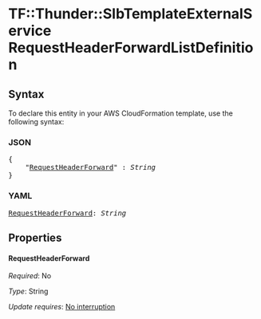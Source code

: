 # TF::Thunder::SlbTemplateExternalService RequestHeaderForwardListDefinition

## Syntax

To declare this entity in your AWS CloudFormation template, use the following syntax:

### JSON

<pre>
{
    "<a href="#requestheaderforward" title="RequestHeaderForward">RequestHeaderForward</a>" : <i>String</i>
}
</pre>

### YAML

<pre>
<a href="#requestheaderforward" title="RequestHeaderForward">RequestHeaderForward</a>: <i>String</i>
</pre>

## Properties

#### RequestHeaderForward

_Required_: No

_Type_: String

_Update requires_: [No interruption](https://docs.aws.amazon.com/AWSCloudFormation/latest/UserGuide/using-cfn-updating-stacks-update-behaviors.html#update-no-interrupt)

